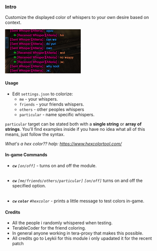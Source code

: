 ### **Intro**

Customize the displayed color of whispers to your own desire based on context.

![Sample](imgs/sample.png)

#### Usage

* Edit `settings.json` to colorize:
  * `me` - your whispers.
  * `friends` - your friends whispers.
  * `others` - other peoples whispers 
  * `particular` - name specific whispers.
	
`particular` target can be stated both with a **single string** or **array of strings**. You'll find examples inside if you have no idea what all of this means, just follow the syntax.

*What's a hex color?? halp: https://www.hexcolortool.com/*


#### In-game Commands

* ***`cw`***  *`[on/off]`* - turns on and off the module.
######
* ***`cw`*** *`[me/friends/others/particular]` `[on/off]`* turns on and off the specified option.
######
* ***`cw`*** ***`color`*** *`#hexcolor`* - prints a little message to test colors in-game.

#### Credits

* All the people i randomly whispered when testing.
* TerableCoder for the friend coloring.
* In general anyone working in tera-proxy that makes this possible.
* All credits go to Leykii for this module i only upadated it for the recent patch